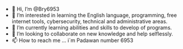- 👋 Hi, I’m @Bry6953
- 👀 I’m interested in learning the English language, programming, free internet tools, cybersecurity, technical and administrative areas.
- 🌱 I’m currently learning abilities and skills to develop of programs.
- 💞️ I’m looking to collaborate on new knowledge and help selflessly.
- 📫 How to reach me ... i´m Padawan number 6953

<!---
Bry6953/Bry6953 is a ✨ special ✨ repository because its `README.md` (this file) appears on your GitHub profile.
You can click the Preview link to take a look at your changes.
--->
